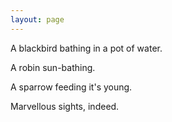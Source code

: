```yaml
---
layout: page
---
```


A blackbird bathing in a pot of water.

A robin sun-bathing.

A sparrow feeding it's young.

Marvellous sights, indeed.

